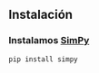 ## Instalación


### Instalamos [SimPy](http://simpy.readthedocs.org/en/latest/simpy_intro/installation.html)
```sh
pip install simpy
```
